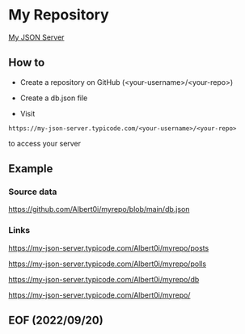 # My Repository

[My JSON Server](https://my-json-server.typicode.com/)


## How to
- Create a repository on GitHub (&lt;your-username&gt;/&lt;your-repo&gt;)

- Create a db.json file

- Visit 
```
https://my-json-server.typicode.com/<your-username>/<your-repo>
```
to access your server


## Example

### Source data
https://github.com/Albert0i/myrepo/blob/main/db.json

### Links
https://my-json-server.typicode.com/Albert0i/myrepo/posts

https://my-json-server.typicode.com/Albert0i/myrepo/polls

https://my-json-server.typicode.com/Albert0i/myrepo/db

https://my-json-server.typicode.com/Albert0i/myrepo/


## EOF (2022/09/20)
